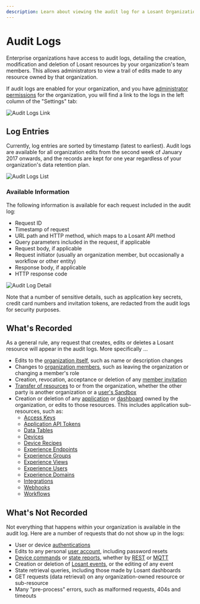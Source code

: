 ```yaml
---
description: Learn about viewing the audit log for a Losant Organization.
---
```


# Audit Logs

Enterprise organizations have access to audit logs, detailing the creation, modification and deletion of Losant resources by your organization's team members. This allows administrators to view a trail of edits made to any resource owned by that organization.

If audit logs are enabled for your organization, and you have [administrator permissions](/organizations/members/#member-roles) for the organization, you will find a link to the logs in the left column of the "Settings" tab:

![Audit Logs Link](/images/organizations/audit-logs-overview.png "Audit Logs Link")

## Log Entries

Currently, log entries are sorted by timestamp (latest to earliest). Audit logs are available for all organization edits from the second week of January 2017 onwards, and the records are kept for one year regardless of your organization's data retention plan.

![Audit Logs List](/images/organizations/audit-logs-list.png "Audit Logs List")

### Available Information

The following information is available for each request included in the audit log:

* Request ID
* Timestamp of request
* URL path and HTTP method, which maps to a Losant API method
* Query parameters included in the request, if applicable
* Request body, if applicable
* Request initiator (usually an organization member, but occasionally a workflow or other entity)
* Response body, if applicable
* HTTP response code

![Audit Log Detail](/images/organizations/audit-log-detail.png "Audit Log Detail")

Note that a number of sensitive details, such as application key secrets, credit card numbers and invitation tokens, are redacted from the audit logs for security purposes.

## What's Recorded

As a general rule, any request that creates, edits or deletes a Losant resource will appear in the audit logs. More specifically ...

* Edits to the [organization itself](/organizations/overview/#managing-organizations), such as name or description changes
* Changes to [organization members](/organizations/members/), such as leaving the organization or changing a member's role
* Creation, revocation, acceptance or deletion of any [member invitation](/organizations/members/#inviting-new-members)
* [Transfer of resources](/organizations/overview/#transferring-resources) to or from the organization, whether the other party is another organization or a [user's Sandbox](/user-accounts/sandbox/)
* Creation or deletion of any [application](/applications/overview/) or [dashboard](/dashboards/overview/) owned by the organization, or edits to those resources. This includes application sub-resources, such as:
    * [Access Keys](/applications/access-keys/)
    * [Application API Tokens](/applications/application-tokens/)
    * [Data Tables](/data-tables/overview/)
    * [Devices](/devices/overview/)
    * [Device Recipes](/devices/device-recipes/)
    * [Experience Endpoints](/experiences/endpoints/)
    * [Experience Groups](/experiences/groups/)
    * [Experience Views](/experiences/views/)
    * [Experience Users](/experiences/users/)
    * [Experience Domains](/experiences/domains/)
    * [Integrations](/applications/integrations/)
    * [Webhooks](/applications/webhooks/)
    * [Workflows](/workflows/overview/)

## What's Not Recorded

Not everything that happens within your organization is available in the audit log. Here are a number of requests that do not show up in the logs:

* User or device [authentications](/rest-api/auth/)
* Edits to any personal [user account](/user-accounts/overview/), including password resets
* [Device commands](/devices/commands/) or [state reports](/devices/state/), whether by [REST](/rest-api/overview/) or [MQTT](/mqtt/overview/)
* Creation or deletion of [Losant events](/applications/events/), or the editing of any event
* State retrieval queries, including those made by Losant dashboards
* GET requests (data retrieval) on any organization-owned resource or sub-resource
* Many "pre-process" errors, such as malformed requests, 404s and timeouts
